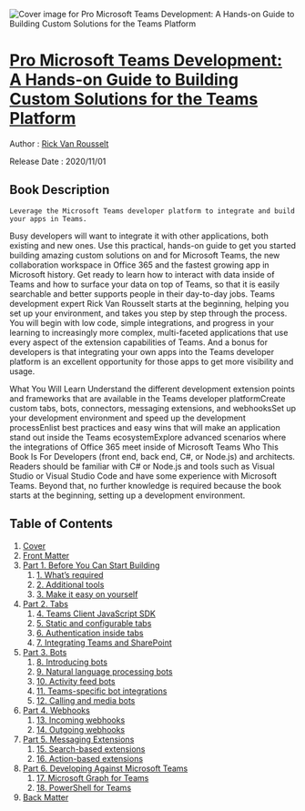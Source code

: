 ![Cover image for Pro Microsoft Teams Development: A Hands-on Guide to Building Custom Solutions for the Teams Platform](https://imgdetail.ebookreading.net/cover/cover/20201212/EB9781484263648.jpg)

[Pro Microsoft Teams Development: A Hands-on Guide to Building Custom Solutions for the Teams Platform](https://ebookreading.net/view/book/Pro+Microsoft+Teams+Development%3A+A+Hands-on+Guide+to+Building+Custom+Solutions+for+the+Teams+Platform-EB9781484263648_1.html "Pro Microsoft Teams Development: A Hands-on Guide to Building Custom Solutions for the Teams Platform")
====================================================================================================================

Author : [Rick Van Rousselt](https://ebookreading.net/search/author/Rick+Van+Rousselt)

Release Date : 2020/11/01

Book Description
-----------------


    
    Leverage the Microsoft Teams developer platform to integrate and build your apps in Teams.
Busy developers will want to integrate it with other applications, both existing and new ones. Use this practical, hands-on guide to get you started building amazing custom solutions on and for Microsoft Teams, the new collaboration workspace in Office 365 and the fastest growing app in Microsoft history.
Get ready to learn how to interact with data inside of Teams and how to surface your data on top of Teams, so that it is easily searchable and better supports people in their day-to-day jobs. Teams development expert Rick Van Rousselt starts at the beginning, helping you set up your environment, and takes you step by step through the process. You will begin with low code, simple integrations, and progress in your learning to increasingly more complex, multi-faceted applications that use every aspect of the extension capabilities of Teams.
And a bonus for developers is that integrating your own apps into the Teams developer platform is an excellent opportunity for those apps to get more visibility and usage.

What You Will Learn
Understand the different development extension points and frameworks that are available in the Teams developer platformCreate custom tabs, bots, connectors, messaging extensions, and webhooksSet up your development environment and speed up the development processEnlist best practices and easy wins that will make an application stand out inside the Teams ecosystemExplore advanced scenarios where the integrations of Office 365 meet inside of Microsoft Teams
Who This Book Is For
Developers (front end, back end, C#, or Node.js) and architects. Readers should be familiar with C# or Node.js and tools such as Visual Studio or Visual Studio Code and have some experience with Microsoft Teams. Beyond that, no further knowledge is required because the book starts at the beginning, setting up a development environment.&nbsp;

  

Table of Contents
-----------------

1. [Cover](https://ebookreading.net/view/book/Pro+Microsoft+Teams+Development%3A+A+Hands-on+Guide+to+Building+Custom+Solutions+for+the+Teams+Platform-EB9781484263648_1.html)
1. [Front Matter](https://ebookreading.net/view/book/Pro+Microsoft+Teams+Development%3A+A+Hands-on+Guide+to+Building+Custom+Solutions+for+the+Teams+Platform-EB9781484263648_2.html)
1. [Part 1. Before You Can Start Building](https://ebookreading.net/view/book/Pro+Microsoft+Teams+Development%3A+A+Hands-on+Guide+to+Building+Custom+Solutions+for+the+Teams+Platform-EB9781484263648_3.html)
    1. [1.&nbsp;What’s required](https://ebookreading.net/view/book/Pro+Microsoft+Teams+Development%3A+A+Hands-on+Guide+to+Building+Custom+Solutions+for+the+Teams+Platform-EB9781484263648_4.html)
    1. [2.&nbsp;Additional tools](https://ebookreading.net/view/book/Pro+Microsoft+Teams+Development%3A+A+Hands-on+Guide+to+Building+Custom+Solutions+for+the+Teams+Platform-EB9781484263648_5.html)
    1. [3.&nbsp;Make it easy on yourself](https://ebookreading.net/view/book/Pro+Microsoft+Teams+Development%3A+A+Hands-on+Guide+to+Building+Custom+Solutions+for+the+Teams+Platform-EB9781484263648_6.html)
1. [Part 2. Tabs](https://ebookreading.net/view/book/Pro+Microsoft+Teams+Development%3A+A+Hands-on+Guide+to+Building+Custom+Solutions+for+the+Teams+Platform-EB9781484263648_7.html)
    1. [4.&nbsp;Teams Client JavaScript SDK](https://ebookreading.net/view/book/Pro+Microsoft+Teams+Development%3A+A+Hands-on+Guide+to+Building+Custom+Solutions+for+the+Teams+Platform-EB9781484263648_8.html)
    1. [5.&nbsp;Static and configurable tabs](https://ebookreading.net/view/book/Pro+Microsoft+Teams+Development%3A+A+Hands-on+Guide+to+Building+Custom+Solutions+for+the+Teams+Platform-EB9781484263648_9.html)
    1. [6.&nbsp;Authentication inside tabs](https://ebookreading.net/view/book/Pro+Microsoft+Teams+Development%3A+A+Hands-on+Guide+to+Building+Custom+Solutions+for+the+Teams+Platform-EB9781484263648_10.html)
    1. [7.&nbsp;Integrating Teams and SharePoint](https://ebookreading.net/view/book/Pro+Microsoft+Teams+Development%3A+A+Hands-on+Guide+to+Building+Custom+Solutions+for+the+Teams+Platform-EB9781484263648_11.html)
1. [Part 3. Bots](https://ebookreading.net/view/book/Pro+Microsoft+Teams+Development%3A+A+Hands-on+Guide+to+Building+Custom+Solutions+for+the+Teams+Platform-EB9781484263648_12.html)
    1. [8.&nbsp;Introducing bots](https://ebookreading.net/view/book/Pro+Microsoft+Teams+Development%3A+A+Hands-on+Guide+to+Building+Custom+Solutions+for+the+Teams+Platform-EB9781484263648_13.html)
    1. [9.&nbsp;Natural language processing bots](https://ebookreading.net/view/book/Pro+Microsoft+Teams+Development%3A+A+Hands-on+Guide+to+Building+Custom+Solutions+for+the+Teams+Platform-EB9781484263648_14.html)
    1. [10.&nbsp;Activity feed bots](https://ebookreading.net/view/book/Pro+Microsoft+Teams+Development%3A+A+Hands-on+Guide+to+Building+Custom+Solutions+for+the+Teams+Platform-EB9781484263648_15.html)
    1. [11.&nbsp;Teams-specific bot integrations](https://ebookreading.net/view/book/Pro+Microsoft+Teams+Development%3A+A+Hands-on+Guide+to+Building+Custom+Solutions+for+the+Teams+Platform-EB9781484263648_16.html)
    1. [12.&nbsp;Calling and media bots](https://ebookreading.net/view/book/Pro+Microsoft+Teams+Development%3A+A+Hands-on+Guide+to+Building+Custom+Solutions+for+the+Teams+Platform-EB9781484263648_17.html)
1. [Part 4. Webhooks](https://ebookreading.net/view/book/Pro+Microsoft+Teams+Development%3A+A+Hands-on+Guide+to+Building+Custom+Solutions+for+the+Teams+Platform-EB9781484263648_18.html)
    1. [13.&nbsp;Incoming webhooks](https://ebookreading.net/view/book/Pro+Microsoft+Teams+Development%3A+A+Hands-on+Guide+to+Building+Custom+Solutions+for+the+Teams+Platform-EB9781484263648_19.html)
    1. [14.&nbsp;Outgoing webhooks](https://ebookreading.net/view/book/Pro+Microsoft+Teams+Development%3A+A+Hands-on+Guide+to+Building+Custom+Solutions+for+the+Teams+Platform-EB9781484263648_20.html)
1. [Part 5. Messaging Extensions](https://ebookreading.net/view/book/Pro+Microsoft+Teams+Development%3A+A+Hands-on+Guide+to+Building+Custom+Solutions+for+the+Teams+Platform-EB9781484263648_21.html)
    1. [15.&nbsp;Search-based extensions](https://ebookreading.net/view/book/Pro+Microsoft+Teams+Development%3A+A+Hands-on+Guide+to+Building+Custom+Solutions+for+the+Teams+Platform-EB9781484263648_22.html)
    1. [16.&nbsp;Action-based extensions](https://ebookreading.net/view/book/Pro+Microsoft+Teams+Development%3A+A+Hands-on+Guide+to+Building+Custom+Solutions+for+the+Teams+Platform-EB9781484263648_23.html)
1. [Part 6. Developing Against Microsoft Teams](https://ebookreading.net/view/book/Pro+Microsoft+Teams+Development%3A+A+Hands-on+Guide+to+Building+Custom+Solutions+for+the+Teams+Platform-EB9781484263648_24.html)
    1. [17.&nbsp;Microsoft Graph for Teams](https://ebookreading.net/view/book/Pro+Microsoft+Teams+Development%3A+A+Hands-on+Guide+to+Building+Custom+Solutions+for+the+Teams+Platform-EB9781484263648_25.html)
    1. [18.&nbsp;PowerShell for Teams](https://ebookreading.net/view/book/Pro+Microsoft+Teams+Development%3A+A+Hands-on+Guide+to+Building+Custom+Solutions+for+the+Teams+Platform-EB9781484263648_26.html)
1. [Back Matter](https://ebookreading.net/view/book/Pro+Microsoft+Teams+Development%3A+A+Hands-on+Guide+to+Building+Custom+Solutions+for+the+Teams+Platform-EB9781484263648_27.html)
